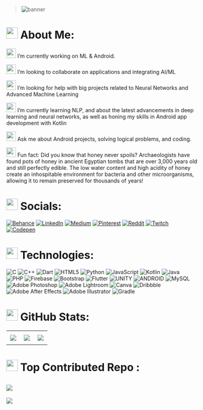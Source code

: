 > ![banner](https://github.com/HardShell1307/HardShell1307/assets/102977103/7f0678c1-dcae-4da0-8d16-4b0a1ef48497)

<h1><img src="https://github.com/HardShell1307/HardShell1307/assets/102977103/5f46fda1-f581-4666-b668-beed9050399f" width="30" height="30">
       About Me:</h1>
      <p>
      
<img src="https://github.com/HardShell1307/HardShell1307/assets/102977103/f7515258-a01d-4d66-952e-44c8cd3b667e" width="25" height="25"> I’m currently working on ML & Android.<br>

<img src="https://github.com/HardShell1307/HardShell1307/assets/102977103/f6b8ea0e-3de6-4d67-a8b3-774a5fa1e7d4" width="25" height="25"> I’m looking to collaborate on applications and integrating AI/ML<br>
        
<img src="https://github.com/HardShell1307/HardShell1307/assets/102977103/789d2d03-ed79-4927-afdf-7e2888d636b9" width="25" height="25"> I’m looking for help with big projects related to Neural Networks and Advanced Machine Learning<br>

<img src="https://github.com/HardShell1307/HardShell1307/assets/102977103/50c6e92d-9367-4d79-b8e8-fda3177d1056" width="25" height="25"> I’m currently learning NLP, and about the latest advancements in deep learning and neural networks, as well as honing my skills in Android app development with Kotlin<br>
        
<img src="https://github.com/HardShell1307/HardShell1307/assets/102977103/1bdce7d1-36c5-413c-9323-cc0eaae559ee" width="25" height="25"> Ask me about Android projects, solving logical problems, and coding.<br>
  
<img src="https://github.com/HardShell1307/HardShell1307/assets/102977103/4133b68f-699c-492e-976b-f5ef4d882878" width="25" height="25"> Fun fact: Did you know that honey never spoils? Archaeologists have found pots of honey in ancient Egyptian tombs that are over 3,000 years old and still perfectly edible. The low water content and high acidity of honey create an inhospitable environment for bacteria and other microorganisms, allowing it to remain preserved for thousands of years!
      </p>
    

## <h1><img src="https://github.com/HardShell1307/HardShell1307/assets/102977103/32008f7c-b804-4db0-9f1e-1def3c59d0fc" width="30" height="30">  Socials:</h1>
[![Behance](https://img.shields.io/badge/Behance-1769ff?logo=behance&logoColor=white)](https://behance.net/dhruvsarpal) [![LinkedIn](https://img.shields.io/badge/LinkedIn-%230077B5.svg?logo=linkedin&logoColor=white)](https://linkedin.com/in/dhruv-sarpal) [![Medium](https://img.shields.io/badge/Medium-12100E?logo=medium&logoColor=white)](https://medium.com/@dhruvsarpal1307) [![Pinterest](https://img.shields.io/badge/Pinterest-%23E60023.svg?logo=Pinterest&logoColor=white)](https://pinterest.com/dhruvsarpal1307) [![Reddit](https://img.shields.io/badge/Reddit-%23FF4500.svg?logo=Reddit&logoColor=white)](https://reddit.com/user/HardSheII) [![Twitch](https://img.shields.io/badge/Twitch-%239146FF.svg?logo=Twitch&logoColor=white)](https://twitch.tv/hardshell1307) [![Codepen](https://img.shields.io/badge/Codepen-000000?style=for-the-badge&logo=codepen&logoColor=white)](https://codepen.io/Dhruv-Sarpal) 

# <h1><img src="https://github.com/HardShell1307/HardShell1307/assets/102977103/8415f977-9702-45e4-a3e8-fbd78d3b48c2" width="30" height="30"> Technologies:</h1>


![C](https://img.shields.io/badge/c-%2300599C.svg?style=flat-square&logo=c&logoColor=white) ![C++](https://img.shields.io/badge/c++-%2300599C.svg?style=flat-square&logo=c%2B%2B&logoColor=white) ![Dart](https://img.shields.io/badge/dart-%230175C2.svg?style=flat-square&logo=dart&logoColor=white) ![HTML5](https://img.shields.io/badge/html5-%23E34F26.svg?style=flat-square&logo=html5&logoColor=white) ![Python](https://img.shields.io/badge/python-3670A0?style=flat-square&logo=python&logoColor=ffdd54) ![JavaScript](https://img.shields.io/badge/javascript-%23323330.svg?style=flat-square&logo=javascript&logoColor=%23F7DF1E) ![Kotlin](https://img.shields.io/badge/kotlin-%230095D5.svg?style=flat-square&logo=kotlin&logoColor=white) ![Java](https://img.shields.io/badge/java-%23ED8B00.svg?style=flat-square&logo=java&logoColor=white) ![PHP](https://img.shields.io/badge/php-%23777BB4.svg?style=flat-square&logo=php&logoColor=white) ![Firebase](https://img.shields.io/badge/firebase-%23039BE5.svg?style=flat-square&logo=firebase) ![Bootstrap](https://img.shields.io/badge/bootstrap-%23563D7C.svg?style=flat-square&logo=bootstrap&logoColor=white) ![Flutter](https://img.shields.io/badge/Flutter-%2302569B.svg?style=flat-square&logo=Flutter&logoColor=white) ![UNITY](https://img.shields.io/badge/Unity-%2320232a.svg?style=flat-square&logo=unity&logoColor=white) ![ANDROID](https://img.shields.io/badge/android-%2320232a.svg?style=flat-square&logo=android&logoColor=%a4c639) ![MySQL](https://img.shields.io/badge/mysql-%2300f.svg?style=flat-square&logo=mysql&logoColor=white) ![Adobe Photoshop](https://img.shields.io/badge/adobephotoshop-%2331A8FF.svg?style=flat-square&logo=adobephotoshop&logoColor=white) ![Adobe Lightroom](https://img.shields.io/badge/Adobe%20Lightroom-31A8FF.svg?style=flat-square&logo=Adobe%20Lightroom&logoColor=white) ![Canva](https://img.shields.io/badge/Canva-%2300C4CC.svg?style=flat-square&logo=Canva&logoColor=white) ![Dribbble](https://img.shields.io/badge/Dribbble-EA4C89?style=flat-square&logo=dribbble&logoColor=white) ![Adobe After Effects](https://img.shields.io/badge/Adobe%20After%20Effects-9999FF.svg?style=flat-square&logo=Adobe%20After%20Effects&logoColor=white) ![Adobe Illustrator](https://img.shields.io/badge/adobeillustrator-%23FF9A00.svg?style=flat-square&logo=adobeillustrator&logoColor=white) ![Gradle](https://img.shields.io/badge/Gradle-02303A.svg?style=flat-square&logo=Gradle&logoColor=white)
# <h1><img src="https://github.com/HardShell1307/HardShell1307/assets/102977103/6535f0b0-7b8b-4c10-a731-89600934049b" width="30" height="30">  GitHub Stats:</h1>
<table style="width: 100%; border-collapse: collapse;">
  <tr>
    <td style="width: 33.33%; text-align: center; padding: 10px;">
      <img src="https://github-readme-stats.vercel.app/api?username=HardShell1307&theme=solarized-light&hide_border=false&include_all_commits=false&count_private=false">
    </td>
    <td style="width: 33.33%; text-align: center; padding: 10px;">
      <img src="https://github-readme-streak-stats.herokuapp.com/?user=HardShell1307&theme=solarized-light&hide_border=false">
    </td>
    <td style="width: 33.33%; text-align: center; padding: 10px;">
      <img src="https://github-readme-stats.vercel.app/api/top-langs/?username=HardShell1307&theme=solarized-light&hide_border=false&include_all_commits=false&count_private=false&layout=compact">
    </td>
  </tr>
</table>


### <h1><img src="https://github.com/HardShell1307/HardShell1307/assets/102977103/fc0957f6-3baa-41f5-a286-57b5115a618a" width="30" height="30">  Top Contributed Repo :</h1>

![](https://github-contributor-stats.vercel.app/api?username=HardShell1307&limit=5&theme=gitdimmed&combine_all_yearly_contributions=true)
---
<a href="https://visitcount.itsvg.in">
  <img src="https://visitcount.itsvg.in/api?id=HardShell1307&label=Profile%20Views&color=9&icon=5&pretty=false" />
</a>

<!-- Proudly created with GPRM ( https://gprm.itsvg.in ) -->
